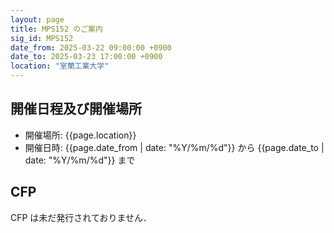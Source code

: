 ```yaml
---
layout: page
title: MPS152 のご案内
sig_id: MPS152
date_from: 2025-03-22 09:00:00 +0900
date_to: 2025-03-23 17:00:00 +0900
location: "室蘭工業大学"
---
```

## 開催日程及び開催場所

- 開催場所: {{page.location}}
- 開催日時: {{page.date_from | date: "%Y/%m/%d"}} から {{page.date_to | date: "%Y/%m/%d"}} まで

## CFP

CFP は未だ発行されておりません．

